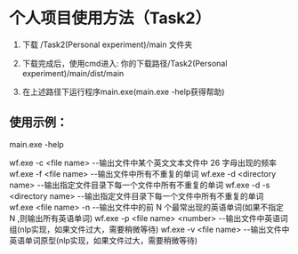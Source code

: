 # 个人项目使用方法（Task2）

1. 下载 /Task2(Personal experiment)/main 文件夹

2. 下载完成后，使用cmd进入: 你的下载路径/Task2(Personal experiment)/main/dist/main
3. 在上述路径下运行程序main.exe(main.exe -help获得帮助)

## 使用示例：

main.exe -help



wf.exe -c \<file name>  --输出文件中某个英文文本文件中 26 字母出现的频率
wf.exe -f \<file name>  --输出文件中所有不重复的单词
wf.exe -d \<directory name>  --输出指定文件目录下每一个文件中所有不重复的单词
wf.exe -d -s \<directory name>  --输出指定文件目录下每一个文件中所有不重复的单词
wf.exe \<file name> -n  --输出文件中的前 N 个最常出现的英语单词(如果不指定 N ,则输出所有英语单词)
wf.exe -p \<file name> \<number>  --输出文件中英语词组(nlp实现，如果文件过大，需要稍微等待)
wf.exe -v \<file name>  --输出文件中英语单词原型(nlp实现，如果文件过大，需要稍微等待)